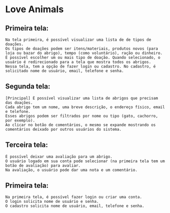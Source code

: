 # Love Animals

## Primeira tela:
    Na tela primeira, é possível visualizar uma lista de de tipos de doações. 
    Os tipos de doações podem ser itens/materiais, produtos novos (para loja ou bazar do abrigo), tempo (como voluntário), ração ou dinheiro.
    É possível escolher um ou mais tipo de doação. Quando selecionado, o usuário é redirecionado para a tela que mostra todos os abrigos. 
    Nessa tela, tem a opção de fazer login ou cadastro. No cadastro, é solicitado nome de usuário, email, telefone e senha.
## Segunda tela:
    [Principal] É possível visualizar uma lista de abrigos que precisam das doações. 
    Cada abrigo tem um nome, uma breve descrição, o endereço físico, email e telefone.
    Esses abrigos podem ser filtrados por nome ou tipo (gato, cachorro, por exemplo).
    Ao clicar no botão de comentários, o mesmo se expande mostrando os comentários deixado por outros usuários do sistema.
## Terceira tela:
    É possível deixar uma avaliação para um abrigo.
    O usuário logado em sua conta pode selecionar (na primeira tela tem um botão de avaliação) para avaliar.
    Na avaliação, o usuário pode dar uma nota e um comentário.

## Primeira tela:
    Na primeira tela, é possível fazer login ou criar uma conta.
    O login solicita nome de usuário e senha.
    O cadastro solicita nome de usuário, email, telefone e senha.